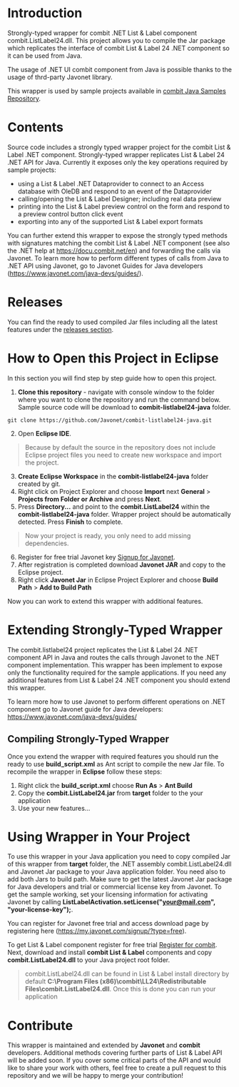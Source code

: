 # Introduction
Strongly-typed wrapper for combit .NET List &amp; Label component combit.ListLabel24.dll. This project allows you to compile the Jar package which replicates the interface of combit List & Label 24 .NET component so it can be used from Java.

The usage of .NET UI combit component from Java is possible thanks to the usage of thrd-party Javonet library.

This wrapper is used by sample projects available in [combit Java Samples Repository](https://github.com/Javonet/combit). 

# Contents
Source code includes a strongly typed wrapper project for the combit List & Label .NET component. Strongly-typed wrapper replicates List & Label 24 .NET API for Java. Currently it exposes only the key operations required by sample projects:

- using a List & Label .NET Dataprovider to connect to an Access database with OleDB and respond to an event of the Dataprovider
- calling/opening the List & Label Designer; including real data preview
- printing into the List & Label preview control on the form and respond to a preview control button click event
- exporting into any of the supported List & Label export formats

You can further extend this wrapper to expose the strongly typed methods with signatures matching the combit List & Label .NET component (see also the .NET help at https://docu.combit.net/en) and forwarding the calls via Javonet. To learn more how to perform different types of calls from Java to .NET API using Javonet, go to Javonet Guides for Java developers (https://www.javonet.com/java-devs/guides/).

# Releases
You can find the ready to used compiled Jar files including all the latest features under the [releases section](https://github.com/Javonet/combit-listlabel23-java/releases).

# How to Open this Project in Eclipse
In this section you will find step by step guide how to open this project. 

1) **Clone this repository** - navigate with console window to the folder where you want to clone the repository and run the command below. Sample source code will be download to **combit-listlabel24-java** folder.
```
git clone https://github.com/Javonet/combit-listlabel24-java.git
```
2) Open **Eclipse IDE**.
> Because by default the source in the repository does not include Eclipse project files you need to create new workspace and import the project.
3) **Create Eclipse Workspace** in the **combit-listlabel24-java** folder created by git.
4) Right click on Project Explorer and choose **Import** next **General** > **Projects from Folder or Archive** and press **Next**.
5) Press **Directory...** and point to the **combit.ListLabel24** within the **combit-listlabel24-java** folder. Wrapper project should be automatically detected. Press **Finish** to complete.
> Now your project is ready, you only need to add missing dependencies.
6) Register for free trial Javonet key [Signup for Javonet](https://my.javonet.com/signup?type=free).
7) After registration is completed download **Javonet JAR** and copy to the Eclipse project.
8) Right click **Javonet Jar** in Eclipse Project Explorer and choose **Build Path** > **Add to Build Path**

Now you can work to extend this wrapper with additional features.

# Extending Strongly-Typed Wrapper
The combit.listlabel24 project replicates the List & Label 24 .NET component API in Java and routes the calls through Javonet to the .NET component implementation. This wrapper has been implement to expose only the functionality required for the sample applications. If you need any additional features from List & Label 24 .NET component you should extend this wrapper.

To learn more how to use Javonet to perform different operations on .NET component go to Javonet guide for Java developers: 
https://www.javonet.com/java-devs/guides/

## Compiling Strongly-Typed Wrapper
Once you extend the wrapper with required features you should run the ready to use **build_script.xml** as Ant script to compile the new Jar file. To recompile the wrapper in **Eclipse** follow these steps:
1) Right click the **build_script.xml** choose **Run As** > **Ant Build**
2) Copy the **combit.ListLabel24.jar** from **target** folder to the your application
3) Use your new features…

# Using Wrapper in Your Project
To use this wrapper in your Java application you need to copy compiled Jar of this wrapper from **target** folder, the .NET assembly combit.ListLabel24.dll and Javonet Jar package to your Java application folder. You need also to add both Jars to build path. Make sure to get the latest Javonet Jar package for Java developers and trial or commercial license key from Javonet. To get the sample working, set your licensing information for activating Javonet by calling **ListLabelActivation.setLicense("your@mail.com", "your-license-key");**. 

You can register for Javonet free trial and access download page by registering here (https://my.javonet.com/signup/?type=free).

To get List & Label component register for free trial [Register for combit](https://www.combit.net/en/download-trial/). Next, download and install **combit List & Label** components and copy **combit.ListLabel24.dll** to your Java project root folder.
> combit.ListLabel24.dll can be found in List & Label install directory by default **C:\Program Files (x86)\combit\LL24\Redistributable Files\combit.ListLabel24.dll**. Once this is done you can run your application

# Contribute
This wrapper is maintained and extended by **Javonet** and **combit** developers. Additional methods covering further parts of List & Label API will be added soon. If you cover some critical parts of the API and would like to share your work with others, feel free to create a pull request to this repository and we will be happy to merge your contribution!
